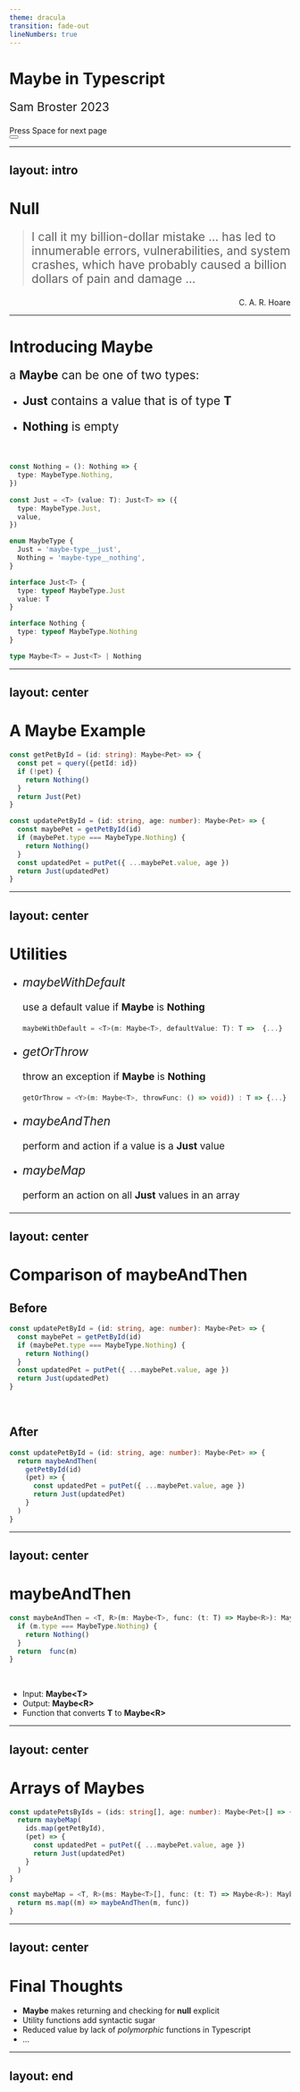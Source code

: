 ```yaml
---
theme: dracula
transition: fade-out
lineNumbers: true  
---
```


# Maybe in **Typescript**

Sam Broster 2023

<div class="pt-12">
  <span @click="$slidev.nav.next" class="px-2 py-1 rounded cursor-pointer" hover="bg-white bg-opacity-10">
    Press Space for next page <carbon:arrow-right class="inline"/>
  </span>
</div>

<div class="abs-br m-6 flex gap-2">
  <button @click="$slidev.nav.openInEditor()" title="Open in Editor" class="text-xl slidev-icon-btn opacity-50 !border-none !hover:text-white">
    <carbon:edit />
  </button>
  <a href="https://github.com/slidevjs/slidev" target="_blank" alt="GitHub"
    class="text-xl slidev-icon-btn opacity-50 !border-none !hover:text-white">
    <carbon-logo-github />
  </a>
</div>

---
layout: intro
---

<style>
p {
  font-size: 1.5em;
}
</style>

# Null

> I call it my billion-dollar mistake ... has led to innumerable errors, vulnerabilities, and system crashes, which have probably caused a billion dollars of pain and damage ...

<div align=right>C. A. R. Hoare</div>

<!--
* Read quote
* A function that can return null needs to checked
  * checking is optional! 
  * null can propogate 
  * error when value used NOT when function called
-->

---

# Introducing Maybe

<div class="grid grid-cols-[60%,40%] gap-4">
  <div>

a **Maybe** can be one of two types:
* **Just** contains a value that is of type **T**
* **Nothing** is empty 

  <br> 

```ts
const Nothing = (): Nothing => {
  type: MaybeType.Nothing,
})
  
const Just = <T> (value: T): Just<T> => ({
  type: MaybeType.Just,
  value,
})
```

  </div>
  <div>

```ts {1-9|1-4,10-13|5-}
enum MaybeType {
  Just = 'maybe-type__just',
  Nothing = 'maybe-type__nothing',
}

interface Just<T> {
  type: typeof MaybeType.Just
  value: T
}

interface Nothing {
  type: typeof MaybeType.Nothing
}

type Maybe<T> = Just<T> | Nothing
```

</div>
</div>

<!--
* Motivation - non-optional checking
* Maybe is more explicit than relying on TS to check nulls
* Implementation ...
-->

---
layout: center
---

# A Maybe Example

```ts {-7|9-}
const getPetById = (id: string): Maybe<Pet> => {
  const pet = query({petId: id})
  if (!pet) {
    return Nothing()
  }
  return Just(Pet)
}

const updatePetById = (id: string, age: number): Maybe<Pet> => {
  const maybePet = getPetById(id)
  if (maybePet.type === MaybeType.Nothing) {
    return Nothing()
  }
  const updatedPet = putPet({ ...maybePet.value, age })
  return Just(updatedPet)
}
```

<!--
* getPetById - what can it return
* updatePetById - explicitly has to check before it can use the value
* a bit verbose
 -->

---
layout: center
---

# Utilities

* *maybeWithDefault*

  <small> use a default value if **Maybe** is **Nothing** </small>
  ```ts
  maybeWithDefault = <T>(m: Maybe<T>, defaultValue: T): T =>  {...}
  ```
* *getOrThrow* 
  
  <small> throw an exception if **Maybe** is **Nothing** </small>
  ```ts
  getOrThrow = <Y>(m: Maybe<T>, throwFunc: () => void)) : T => {...}
  ```
* *maybeAndThen*
  
  <small> perform and action if a value is a **Just** value </small>  
* *maybeMap*

  <small> perform an action on all **Just** values in an array </small>

---
layout: center
---

# Comparison of maybeAndThen

## **Before**
```typescript
const updatePetById = (id: string, age: number): Maybe<Pet> => {
  const maybePet = getPetById(id)
  if (maybePet.type === MaybeType.Nothing) {
    return Nothing()
  }
  const updatedPet = putPet({ ...maybePet.value, age })
  return Just(updatedPet)
}
```
<br>

## **After**
```typescript
const updatePetById = (id: string, age: number): Maybe<Pet> => {
  return maybeAndThen(
    getPetById(id)
    (pet) => {
      const updatedPet = putPet({ ...maybePet.value, age })
      return Just(updatedPet)
    }
  )
}
```

<!--
* Coontrast previous example 
* syntactic sugar - Less chance to get comparison wrong
* Don't have to use anonymous function - even simpler 
 -->

---
layout: center
---
# maybeAndThen

```typescript
const maybeAndThen = <T, R>(m: Maybe<T>, func: (t: T) => Maybe<R>): Maybe<R> => {
  if (m.type === MaybeType.Nothing) {
    return Nothing()
  }
  return  func(m)
}
```
<br>

* Input: **Maybe\<T\>**
* Output: **Maybe\<R\>**
* Function that converts **T** to **Maybe\<R\>** 

<!--
* Explain type signature & function
 -->

---
layout: center
---
# Arrays of Maybes

```ts {-9|11-|all}
const updatePetsByIds = (ids: string[], age: number): Maybe<Pet>[] => {
  return maybeMap(
    ids.map(getPetById),
    (pet) => {
      const updatedPet = putPet({ ...maybePet.value, age })
      return Just(updatedPet)
    }
  )
}

const maybeMap = <T, R>(ms: Maybe<T>[], func: (t: T) => Maybe<R>): Maybe<R>[] => {
  return ms.map((m) => maybeAndThen(m, func))
}
```

<!--
* Extension of update Pet function so support multiple updates to demo maybeMap
* maybeMap easy to implement
 -->


---
layout: center
---

# Final Thoughts

* **Maybe** makes returning and checking for **null** explicit
* Utility functions add syntactic sugar
* Reduced value by lack of *polymorphic* functions in Typescript
* ...
---
layout: end
---